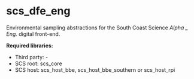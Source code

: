 # scs_dfe_eng
Environmental sampling abstractions for the South Coast Science _Alpha _ Eng._ digital front-end.

**Required libraries:** 

* Third party: -
* SCS root: scs_core
* SCS host: scs_host_bbe, scs_host_bbe_southern or scs_host_rpi
